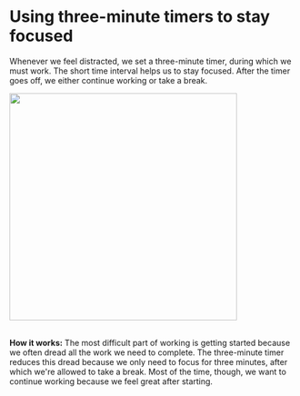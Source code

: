 # Using three-minute timers to stay focused  

Whenever we feel distracted, we set a three-minute timer, during which we must work. The short time interval helps us to stay focused. After the timer goes off, we either continue working or take a break. 

<img src="https://github.com/maximilian-ho/articles/assets/94465856/9bdfeeb1-2880-42c4-b1d9-e549b91c9026" width="400">
<br><br>

**How it works:** The most difficult part of working is getting started because we often dread all the work we need to complete. The three-minute timer reduces this dread because we only need to focus for three minutes, after which we're allowed to take a break. Most of the time, though, we want to continue working because we feel great after starting.  
